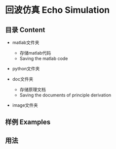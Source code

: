 # 回波仿真 Echo Simulation

## 目录 Content

* matlab文件夹
  * 存储matlab代码
  * Saving the matlab code

* python文件夹
* doc文件夹
  * 存储原理文档
  * Saving the documents of principle derivation
* image文件夹

## 样例 Examples

## 用法

